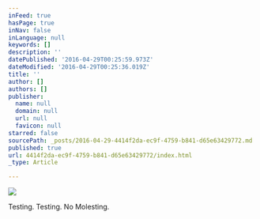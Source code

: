 ```yaml
---
inFeed: true
hasPage: true
inNav: false
inLanguage: null
keywords: []
description: ''
datePublished: '2016-04-29T00:25:59.973Z'
dateModified: '2016-04-29T00:25:36.019Z'
title: ''
author: []
authors: []
publisher:
  name: null
  domain: null
  url: null
  favicon: null
starred: false
sourcePath: _posts/2016-04-29-4414f2da-ec9f-4759-b841-d65e63429772.md
published: true
url: 4414f2da-ec9f-4759-b841-d65e63429772/index.html
_type: Article

---
```

![](https://the-grid-user-content.s3-us-west-2.amazonaws.com/5e00ecc3-962f-4574-a204-13cd7f2100cd.jpg)

Testing. Testing. No Molesting.